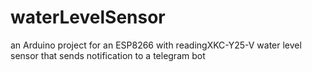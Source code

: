 # waterLevelSensor
an Arduino project for an ESP8266 with readingXKC-Y25-V water level sensor that sends notification to a telegram bot
